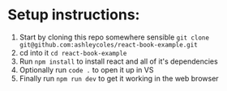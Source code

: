 # Setup instructions:

1. Start by cloning this repo somewhere sensible `git clone git@github.com:ashleycoles/react-book-example.git`
2. cd into it `cd react-book-example`
3. Run `npm install` to install react and all of it's dependencies
4. Optionally run `code .` to open it up in VS
5. Finally run `npm run dev` to get it working in the web browser
